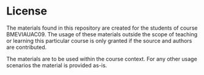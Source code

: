 # License

The materials found in this repository are created for the students of course BMEVIAUAC09. The usage of these materials outside the scope of teaching or learning this particular course is only granted if the source and authors are contributed.

The materials are to be used within the course context. For any other usage scenarios the material is provided as-is.
